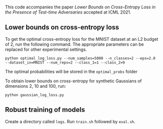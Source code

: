 This code accompanies the paper _Lower Bounds on Cross-Entropy Loss in the Presence of Test-time Adversaries_ accepted at ICML 2021. 


## Lower bounds on cross-entropy loss

To get the optimal cross-entropy loss for the MNIST dataset at an L2 budget of 2, run the following command. The appropriate parameters can be replaced for other experimental settings.

```
python optimal_log_loss.py --num_samples=5000 --n_classes=2 --eps=2.0 --dataset_in=MNIST --num_reps=2 --class_1=1 --class_2=9
```

The optimal probabilities will be stored in the `optimal_probs` folder

To obtain lower bounds on cross-entropy for synthetic Gaussians of dimensions 2, 10 and 100, run:
```
python gaussian_log_loss.py
```

## Robust training of models

Create a directory called `logs`. Run `train.sh` followed by `eval.sh`.
